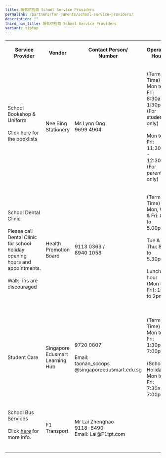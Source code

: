 ```yaml
---
title: 服务供应商 School Service Providers
permalink: /partners/for-parents/school-service-providers/
description: ""
third_nav_title: 服务供应商 School Service Providers
variant: tiptap
---
```

<table style="minWidth: 100px">
<colgroup>
<col>
<col>
<col>
<col>
</colgroup>
<tbody>
<tr>
<th rowspan="1" colspan="1">
<p>Service Provider</p>
</th>
<th rowspan="1" colspan="1">
<p>Vendor</p>
</th>
<th rowspan="1" colspan="1">
<p>Contact Person/
<br>Number</p>
</th>
<th rowspan="1" colspan="1">
<p>Operating Hours</p>
</th>
</tr>
<tr>
<td rowspan="1" colspan="1">
<p>School Bookshop &amp; Uniform
<br>
<br>Click <a href="https://www.taonan.moe.edu.sg/partners/for-parents/curriculum/#Booklist" rel="noopener noreferrer nofollow" target="_blank"><u>here</u></a> for
the booklists
<br>
<br>
</p>
</td>
<td rowspan="1" colspan="1">
<p>Nee Bing Stationery</p>
</td>
<td rowspan="1" colspan="1">
<p>Ms Lynn Ong
<br>9699 4904</p>
</td>
<td rowspan="1" colspan="1">
<p>(Term Time) Mon to Fri:
<br>8:30am - 1:30pm (For students only)
<br>
<br>Mon to Fri:
<br>11:30am - 12:30pm (For parents only)
<br>
</p>
</td>
</tr>
<tr>
<td rowspan="1" colspan="1">
<p>School Dental Clinic
<br>
<br>Please call Dental Clinic for school holiday opening hours and appointments.
<br>
<br>Walk-ins are discouraged</p>
</td>
<td rowspan="1" colspan="1">
<p>Health Promotion Board</p>
</td>
<td rowspan="1" colspan="1">
<p>9113 0363 /
<br>8940 1058</p>
</td>
<td rowspan="1" colspan="1">
<p>(Term Time)
<br>Mon, Wed &amp; Fri: 8am to 5.00pm
<br>
<br>Tue &amp; Thu: 8am to 5.30pm
<br>
<br>Lunch hour (Mon-Fri): 1pm to 2pm
<br>
<br>
</p>
</td>
</tr>
<tr>
<td rowspan="1" colspan="1">
<p>Student Care</p>
</td>
<td rowspan="1" colspan="1">
<p>Singapore Edusmart Learning Hub</p>
</td>
<td rowspan="1" colspan="1">
<p>9720 0807
<br>
<br>Email:
<br>taonan_sccops
<br>@singaporeedusmart.edu.sg</p>
</td>
<td rowspan="1" colspan="1">
<p>(Term Time)
<br>Mon to Fri:
<br>1:30pm - 7:00pm
<br>
<br>(School Holiday)
<br>Mon to Fri:
<br>7:30am - 7:00pm
<br>
</p>
</td>
</tr>
<tr>
<td rowspan="1" colspan="1">
<p>School Bus Services
<br>
<br>Click <a href="https://taonan.moe.edu.sg/partners/school-service-providers/school-bus-service/" rel="noopener noreferrer nofollow" target="_blank"><u>here</u></a> for
more info.
<br>
<br>
</p>
</td>
<td rowspan="1" colspan="1">
<p>F1 Transport</p>
</td>
<td rowspan="1" colspan="1">
<p>Mr Lai Zhenghao
<br>9118-8490
<br>Email: Lai@F1tpt.com
<br>
</p>
</td>
<td rowspan="1" colspan="1">
<p></p>
</td>
</tr>
</tbody>
</table>
<p></p>
